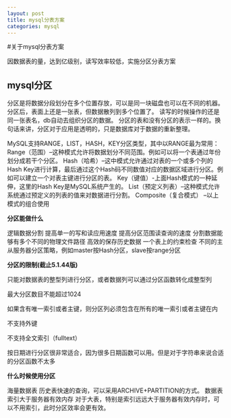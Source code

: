 ```yaml
---
layout: post
title: mysql分表方案
categories: mysql
---
```


#关于mysql分表方案

因数据表的量，达到亿级别，读写效率较低，实施分区分表方案

## mysql分区

分区是将数据分段划分在多个位置存放，可以是同一块磁盘也可以在不同的机器。
分区后，表面上还是一张表，但数据散列到多个位置了。
读写的时候操作的还是同一张表名，db自动去组织分区的数据。
分区的表和没有分区的表示一样的。换句话来讲，分区对于应用是透明的，只是数据库对于数据的重新整理。

MySQL支持RANGE，LIST，HASH，KEY分区类型，其中以RANGE最为常用：
Range（范围）–这种模式允许将数据划分不同范围。例如可以将一个表通过年份划分成若干个分区。
Hash（哈希）–这中模式允许通过对表的一个或多个列的Hash Key进行计算，最后通过这个Hash码不同数值对应的数据区域进行分区。例如可以建立一个对表主键进行分区的表。
Key（键值）-上面Hash模式的一种延伸，这里的Hash Key是MySQL系统产生的。
List（预定义列表）–这种模式允许系统通过预定义的列表的值来对数据进行分割。
Composite（复合模式） –以上模式的组合使用　


**分区能做什么**

逻辑数据分割
提高单一的写和读应用速度
提高分区范围读查询的速度
分割数据能够有多个不同的物理文件路径
高效的保存历史数据
一个表上的约束检查
不同的主从服务器分区策略，例如master按Hash分区，slave按range分区

**分区的限制(截止5.1.44版)**

只能对数据表的整型列进行分区，或者数据列可以通过分区函数转化成整型列

最大分区数目不能超过1024

如果含有唯一索引或者主键，则分区列必须包含在所有的唯一索引或者主键在内

不支持外键

不支持全文索引（fulltext）

按日期进行分区很非常适合，因为很多日期函数可以用。但是对于字符串来说合适的分区函数不太多


**什么时候使用分区**

海量数据表
历史表快速的查询，可以采用ARCHIVE+PARTITION的方式。
数据表索引大于服务器有效内存
对于大表，特别是索引远远大于服务器有效内存时，可以不用索引，此时分区效率会更有效。



